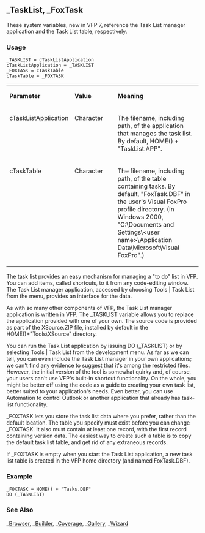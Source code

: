 ## _TaskList, _FoxTask

These system variables, new in VFP 7, reference the Task List manager application and the Task List table, respectively. 

### Usage

```foxpro
_TASKLIST = cTaskListApplication
cTaskListApplication = _TASKLIST
_FOXTASK = cTaskTable
cTaskTable = _FOXTASK
```
<table>
<tr>
  <td width="32%" valign="top">
  <p><b>Parameter</b></p>
  </td>
  <td width="23%" valign="top">
  <p><b>Value</b></p>
  </td>
  <td width="45%" valign="top">
  <p><b>Meaning</b></p>
  </td>
 </tr>
<tr>
  <td width="32%" valign="top">
  <p>cTaskListApplication</p>
  </td>
  <td width="23%" valign="top">
  <p>Character</p>
  </td>
  <td width="45%" valign="top">
  <p>The filename, including path, of the application that manages the task list. By default, HOME() + &quot;TaskList.APP&quot;.</p>
  </td>
 </tr>
<tr>
  <td width="32%" valign="top">
  <p>cTaskTable</p>
  </td>
  <td width="23%" valign="top">
  <p>Character</p>
  </td>
  <td width="45%" valign="top">
  <p>The filename, including path, of the table containing tasks. By default, &quot;FoxTask.DBF&quot; in the user's Visual FoxPro profile directory. (In Windows 2000, &quot;C:\Documents and Settings\&lt;user name&gt;\Application Data\Microsoft\Visual FoxPro&quot;.)</p>
  </td>
 </tr>
</table>

The task list provides an easy mechanism for managing a "to do" list in VFP. You can add items, called shortcuts, to it from any code-editing window. The Task List manager application, accessed by choosing Tools | Task List from the menu, provides an interface for the data.

As with so many other components of VFP, the Task List manager application is written in VFP. The _TASKLIST variable allows you to replace the application provided with one of your own. The source code is provided as part of the XSource.ZIP file, installed by default in the HOME()+"Tools\XSource" directory.

You can run the Task List application by issuing DO (_TASKLIST) or by selecting Tools | Task List from the development menu. As far as we can tell, you can even include the Task List manager in your own applications; we can't find any evidence to suggest that it's among the restricted files. However, the initial version of the tool is somewhat quirky and, of course, your users can't use VFP's built-in shortcut functionality. On the whole, you might be better off using the code as a guide to creating your own task list, better suited to your application's needs. Even better, you can use Automation to control Outlook or another application that already has task-list functionality.

_FOXTASK lets you store the task list data where you prefer, rather than the default location. The table you specify must exist before you can change _FOXTASK. It also must contain at least one record, with the first record containing version data. The easiest way to create such a table is to copy the default task list table, and get rid of any extraneous records.

If _FOXTASK is empty when you start the Task List application, a new task list table is created in the VFP home directory (and named FoxTask.DBF). 

### Example

```foxpro
_FOXTASK = HOME() + "Tasks.DBF"
DO (_TASKLIST)
```
### See Also

[_Browser](s4g160.md), [_Builder](s4g160.md), [_Coverage](s4g675.md), [_Gallery](s4g160.md), [_Wizard](s4g160.md)